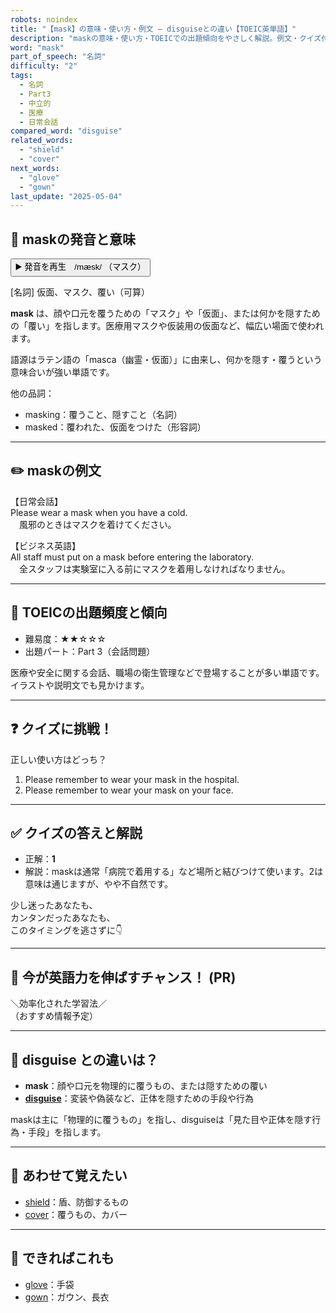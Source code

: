 ```yaml
---
robots: noindex
title: "【mask】の意味・使い方・例文 ― disguiseとの違い【TOEIC英単語】"
description: "maskの意味・使い方・TOEICでの出題傾向をやさしく解説。例文・クイズ付きでdisguiseとの違いもわかりやすく学べます。"
word: "mask"
part_of_speech: "名詞"
difficulty: "2"
tags:
  - 名詞
  - Part3
  - 中立的
  - 医療
  - 日常会話
compared_word: "disguise"
related_words:
  - "shield"
  - "cover"
next_words:
  - "glove"
  - "gown"
last_update: "2025-05-04"
---
```


## 🔰 maskの発音と意味

<button class="play-audio" onclick="playTTS('mask')">
  <span class="play-audio-main">
    ▶️ 発音を再生　/mæsk/
  </span>
  <span class="play-audio-sub">
    （マスク）
  </span>
</button>

[名詞] 仮面、マスク、覆い（可算）

**mask** は、顔や口元を覆うための「マスク」や「仮面」、または何かを隠すための「覆い」を指します。医療用マスクや仮装用の仮面など、幅広い場面で使われます。

語源はラテン語の「masca（幽霊・仮面）」に由来し、何かを隠す・覆うという意味合いが強い単語です。

他の品詞：  
- masking：覆うこと、隠すこと（名詞）
- masked：覆われた、仮面をつけた（形容詞）

---

## ✏️ maskの例文

【日常会話】  
Please wear a mask when you have a cold.  
　風邪のときはマスクを着けてください。

【ビジネス英語】  
All staff must put on a mask before entering the laboratory.  
　全スタッフは実験室に入る前にマスクを着用しなければなりません。

---

## 🎯 TOEICの出題頻度と傾向

- 難易度：★★☆☆☆
- 出題パート：Part 3（会話問題）

医療や安全に関する会話、職場の衛生管理などで登場することが多い単語です。イラストや説明文でも見かけます。

---

## ❓ クイズに挑戦！

正しい使い方はどっち？

1. Please remember to wear your mask in the hospital.  
2. Please remember to wear your mask on your face.

---

## ✅ クイズの答えと解説

- 正解：**1**
- 解説：maskは通常「病院で着用する」など場所と結びつけて使います。2は意味は通じますが、やや不自然です。

少し迷ったあなたも、  
カンタンだったあなたも、  
このタイミングを逃さずに👇️

---

## 🚀 今が英語力を伸ばすチャンス！ (PR)

<div class="info-center">
＼効率化された学習法／<br>  
（おすすめ情報予定）
</div>

---

## 🤔  disguise との違いは？

- **mask**：顔や口元を物理的に覆うもの、または隠すための覆い
- **[disguise](/word/disguise/)**：変装や偽装など、正体を隠すための手段や行為

maskは主に「物理的に覆うもの」を指し、disguiseは「見た目や正体を隠す行為・手段」を指します。

---

## 🧩 あわせて覚えたい

- [shield](/word/shield/)：盾、防御するもの
- [cover](/word/cover/)：覆うもの、カバー

---

## 📖 できればこれも

- [glove](/word/glove/)：手袋
- [gown](/word/gown/)：ガウン、長衣

<!-- cvid: aid09_bid40 -->
